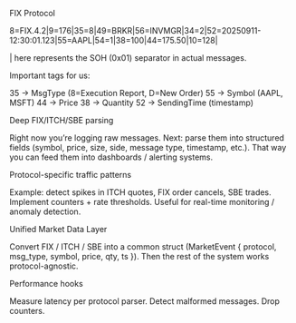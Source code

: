 FIX Protocol

8=FIX.4.2|9=176|35=8|49=BRKR|56=INVMGR|34=2|52=20250911-12:30:01.123|55=AAPL|54=1|38=100|44=175.50|10=128|


| here represents the SOH (0x01) separator in actual messages.

Important tags for us:

35 → MsgType (8=Execution Report, D=New Order)
55 → Symbol (AAPL, MSFT)
44 → Price
38 → Quantity
52 → SendingTime (timestamp)


Deep FIX/ITCH/SBE parsing

Right now you’re logging raw messages.
Next: parse them into structured fields (symbol, price, size, side, message type, timestamp, etc.).
That way you can feed them into dashboards / alerting systems.

Protocol-specific traffic patterns

Example: detect spikes in ITCH quotes, FIX order cancels, SBE trades.
Implement counters + rate thresholds.
Useful for real-time monitoring / anomaly detection.

Unified Market Data Layer

Convert FIX / ITCH / SBE into a common struct (MarketEvent { protocol, msg_type, symbol, price, qty, ts }).
Then the rest of the system works protocol-agnostic.

Performance hooks

Measure latency per protocol parser.
Detect malformed messages.
Drop counters.